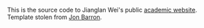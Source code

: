 This is the source code to Jianglan Wei's public [academic website](https://jianglanwei.github.io). Template stolen from [Jon Barron](https://jonbarron.info).